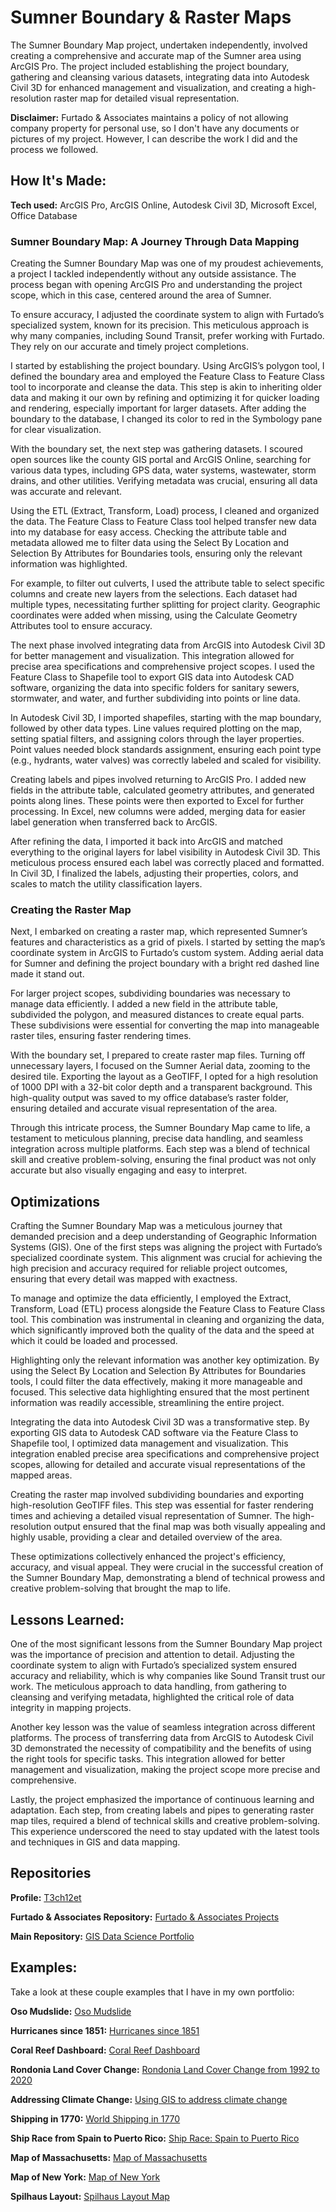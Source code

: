 # Sumner Boundary & Raster Maps
The Sumner Boundary Map project, undertaken independently, involved creating a comprehensive and accurate map of the Sumner area using ArcGIS Pro. The project included establishing the project boundary, gathering and cleansing various datasets, integrating data into Autodesk Civil 3D for enhanced management and visualization, and creating a high-resolution raster map for detailed visual representation.

**Disclaimer:** Furtado & Associates maintains a policy of not allowing company property for personal use, so I don't have any documents or pictures of my project. However, I can describe the work I did and the process we followed.

## How It's Made:

**Tech used:** ArcGIS Pro, ArcGIS Online, Autodesk Civil 3D, Microsoft Excel, Office Database

### Sumner Boundary Map: A Journey Through Data Mapping

Creating the Sumner Boundary Map was one of my proudest achievements, a project I tackled independently without any outside assistance. The process began with opening ArcGIS Pro and understanding the project scope, which in this case, centered around the area of Sumner.

To ensure accuracy, I adjusted the coordinate system to align with Furtado’s specialized system, known for its precision. This meticulous approach is why many companies, including Sound Transit, prefer working with Furtado. They rely on our accurate and timely project completions.

I started by establishing the project boundary. Using ArcGIS’s polygon tool, I defined the boundary area and employed the Feature Class to Feature Class tool to incorporate and cleanse the data. This step is akin to inheriting older data and making it our own by refining and optimizing it for quicker loading and rendering, especially important for larger datasets. After adding the boundary to the database, I changed its color to red in the Symbology pane for clear visualization.

With the boundary set, the next step was gathering datasets. I scoured open sources like the county GIS portal and ArcGIS Online, searching for various data types, including GPS data, water systems, wastewater, storm drains, and other utilities. Verifying metadata was crucial, ensuring all data was accurate and relevant.

Using the ETL (Extract, Transform, Load) process, I cleaned and organized the data. The Feature Class to Feature Class tool helped transfer new data into my database for easy access. Checking the attribute table and metadata allowed me to filter data using the Select By Location and Selection By Attributes for Boundaries tools, ensuring only the relevant information was highlighted.

For example, to filter out culverts, I used the attribute table to select specific columns and create new layers from the selections. Each dataset had multiple types, necessitating further splitting for project clarity. Geographic coordinates were added when missing, using the Calculate Geometry Attributes tool to ensure accuracy.

The next phase involved integrating data from ArcGIS into Autodesk Civil 3D for better management and visualization. This integration allowed for precise area specifications and comprehensive project scopes. I used the Feature Class to Shapefile tool to export GIS data into Autodesk CAD software, organizing the data into specific folders for sanitary sewers, stormwater, and water, and further subdividing into points or line data.

In Autodesk Civil 3D, I imported shapefiles, starting with the map boundary, followed by other data types. Line values required plotting on the map, setting spatial filters, and assigning colors through the layer properties. Point values needed block standards assignment, ensuring each point type (e.g., hydrants, water valves) was correctly labeled and scaled for visibility.

Creating labels and pipes involved returning to ArcGIS Pro. I added new fields in the attribute table, calculated geometry attributes, and generated points along lines. These points were then exported to Excel for further processing. In Excel, new columns were added, merging data for easier label generation when transferred back to ArcGIS.

After refining the data, I imported it back into ArcGIS and matched everything to the original layers for label visibility in Autodesk Civil 3D. This meticulous process ensured each label was correctly placed and formatted. In Civil 3D, I finalized the labels, adjusting their properties, colors, and scales to match the utility classification layers.

### Creating the Raster Map

Next, I embarked on creating a raster map, which represented Sumner’s features and characteristics as a grid of pixels. I started by setting the map’s coordinate system in ArcGIS to Furtado’s custom system. Adding aerial data for Sumner and defining the project boundary with a bright red dashed line made it stand out.

For larger project scopes, subdividing boundaries was necessary to manage data efficiently. I added a new field in the attribute table, subdivided the polygon, and measured distances to create equal parts. These subdivisions were essential for converting the map into manageable raster tiles, ensuring faster rendering times.

With the boundary set, I prepared to create raster map files. Turning off unnecessary layers, I focused on the Sumner Aerial data, zooming to the desired tile. Exporting the layout as a GeoTIFF, I opted for a high resolution of 1000 DPI with a 32-bit color depth and a transparent background. This high-quality output was saved to my office database’s raster folder, ensuring detailed and accurate visual representation of the area.

Through this intricate process, the Sumner Boundary Map came to life, a testament to meticulous planning, precise data handling, and seamless integration across multiple platforms. Each step was a blend of technical skill and creative problem-solving, ensuring the final product was not only accurate but also visually engaging and easy to interpret.

## Optimizations

Crafting the Sumner Boundary Map was a meticulous journey that demanded precision and a deep understanding of Geographic Information Systems (GIS). One of the first steps was aligning the project with Furtado’s specialized coordinate system. This alignment was crucial for achieving the high precision and accuracy required for reliable project outcomes, ensuring that every detail was mapped with exactness.

To manage and optimize the data efficiently, I employed the Extract, Transform, Load (ETL) process alongside the Feature Class to Feature Class tool. This combination was instrumental in cleaning and organizing the data, which significantly improved both the quality of the data and the speed at which it could be loaded and processed. 

Highlighting only the relevant information was another key optimization. By using the Select By Location and Selection By Attributes for Boundaries tools, I could filter the data effectively, making it more manageable and focused. This selective data highlighting ensured that the most pertinent information was readily accessible, streamlining the entire project.

Integrating the data into Autodesk Civil 3D was a transformative step. By exporting GIS data to Autodesk CAD software via the Feature Class to Shapefile tool, I optimized data management and visualization. This integration enabled precise area specifications and comprehensive project scopes, allowing for detailed and accurate visual representations of the mapped areas.

Creating the raster map involved subdividing boundaries and exporting high-resolution GeoTIFF files. This step was essential for faster rendering times and achieving a detailed visual representation of Sumner. The high-resolution output ensured that the final map was both visually appealing and highly usable, providing a clear and detailed overview of the area.

These optimizations collectively enhanced the project's efficiency, accuracy, and visual appeal. They were crucial in the successful creation of the Sumner Boundary Map, demonstrating a blend of technical prowess and creative problem-solving that brought the map to life.

## Lessons Learned:

One of the most significant lessons from the Sumner Boundary Map project was the importance of precision and attention to detail. Adjusting the coordinate system to align with Furtado’s specialized system ensured accuracy and reliability, which is why companies like Sound Transit trust our work. The meticulous approach to data handling, from gathering to cleansing and verifying metadata, highlighted the critical role of data integrity in mapping projects.

Another key lesson was the value of seamless integration across different platforms. The process of transferring data from ArcGIS to Autodesk Civil 3D demonstrated the necessity of compatibility and the benefits of using the right tools for specific tasks. This integration allowed for better management and visualization, making the project scope more precise and comprehensive.

Lastly, the project emphasized the importance of continuous learning and adaptation. Each step, from creating labels and pipes to generating raster map tiles, required a blend of technical skills and creative problem-solving. This experience underscored the need to stay updated with the latest tools and techniques in GIS and data mapping.

## Repositories
**Profile:** [T3ch12et](https://github.com/T3ch12et)

**Furtado & Associates Repository:** [Furtado & Associates Projects](https://github.com/T3ch12et/GIS-Data-Science-Portfolio/tree/main/Furtado-and-Associates-Projects)

**Main Repository:** [GIS Data Science Portfolio](https://github.com/T3ch12et/GIS-Data-Science-Portfolio)

## Examples:
Take a look at these couple examples that I have in my own portfolio:

**Oso Mudslide:** [Oso Mudslide](https://github.com/T3ch12et/GIS-Data-Science-Portfolio/tree/main/ESRI-MOOC-Cartography/Oso-Mudslide)

**Hurricanes since 1851:** [Hurricanes since 1851](https://github.com/T3ch12et/GIS-Data-Science-Portfolio/tree/main/ESRI-MOOC-Cartography/Hurricanes-since-1851) 

**Coral Reef Dashboard:** [Coral Reef Dashboard](https://github.com/T3ch12et/GIS-Data-Science-Portfolio/tree/main/ESRI-MOOC-GIS-for-Climate-Action/Coral-Reef-Dashboard)

**Rondonia Land Cover Change:** [Rondonia Land Cover Change from 1992 to 2020](https://github.com/T3ch12et/GIS-Data-Science-Portfolio/tree/main/ESRI-MOOC-GIS-for-Climate-Action/Rondonia-Land-Cover-Change)

**Addressing Climate Change:** [Using GIS to address climate change](https://github.com/T3ch12et/GIS-Data-Science-Portfolio/blob/main/ESRI-MOOC-GIS-for-Climate-Action/Addressing-Climate-Change/README.md)

**Shipping in 1770:** [World Shipping in 1770](https://github.com/T3ch12et/GIS-Data-Science-Portfolio/tree/main/ESRI-MOOC-Cartography/Shipping-in-1770)

**Ship Race from Spain to Puerto Rico:** [Ship Race: Spain to Puerto Rico](https://github.com/T3ch12et/GIS-Data-Science-Portfolio/tree/main/ESRI-MOOC-Cartography/Ship-Race-Spain-to-Puerto-Rico-1770)

**Map of Massachusetts:** [Map of Massachusetts](https://github.com/T3ch12et/GIS-Data-Science-Portfolio/tree/main/ESRI-MOOC-Cartography/Map-of-Massachusetts)

**Map of New York:** [Map of New York](https://github.com/T3ch12et/GIS-Data-Science-Portfolio/tree/main/ESRI-MOOC-Cartography/Map-of-New-York)

**Spilhaus Layout:** [Spilhaus Layout Map](https://github.com/T3ch12et/GIS-Data-Science-Portfolio/tree/main/ESRI-MOOC-Cartography/Spilhaus-Layout)
